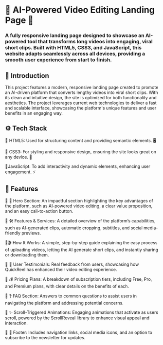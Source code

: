 # 🌟 AI-Powered Video Editing Landing Page 🚀

### A fully responsive landing page designed to showcase an AI-powered tool that transforms long videos into engaging, viral short clips. Built with HTML5, CSS3, and JavaScript, this website adapts seamlessly across all devices, providing a smooth user experience from start to finish.

## 📝 Introduction

This project features a modern, responsive landing page created to promote an AI-driven platform that converts lengthy videos into viral short clips. With its clean and intuitive design, the site is optimized for both functionality and aesthetics. The project leverages current web technologies to deliver a fast and scalable interface, showcasing the platform's unique features and user benefits in an engaging way.

## ⚙️ Tech Stack

🔹 HTML5: Used for structuring content and providing semantic elements. 🖥️

🔹 CSS3: For styling and responsive design, ensuring the site looks great on any device. 🎨

🔹JavaScript: To add interactivity and dynamic elements, enhancing user engagement. ⚡

## 🔧 Features

🔹 🚀 Hero Section: An impactful section highlighting the key advantages of the platform, such as AI-powered video editing, a clear value proposition, and an easy call-to-action button.

🔹 🛠️ Features & Services: A detailed overview of the platform’s capabilities, such as AI-generated clips, automatic cropping, subtitles, and social media-friendly previews.

🔹🎬 How It Works: A simple, step-by-step guide explaining the easy process of uploading videos, letting the AI generate short clips, and instantly sharing or downloading them.

🔹 💬 User Testimonials: Real feedback from users, showcasing how QuickReel has enhanced their video editing experience.

🔹 💰 Pricing Plans: A breakdown of subscription tiers, including Free, Pro, and Premium plans, with clear details on the benefits of each.
 
🔹 ❓ FAQ Section: Answers to common questions to assist users in navigating the platform and addressing potential concerns.

🔹 ✨ Scroll-Triggered Animations: Engaging animations that activate as users scroll, powered by the ScrollReveal library to enhance visual appeal and interaction.

🔹 📩 Footer: Includes navigation links, social media icons, and an option to subscribe to the newsletter for updates.

